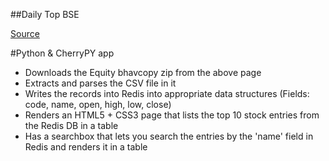 ##Daily Top BSE

[Source](https://www.bseindia.com/markets/equity/EQReports/BhavCopyDebt.aspx?expandable=3)


#Python & CherryPY app
- Downloads the Equity bhavcopy zip from the above page
- Extracts and parses the CSV file in it
- Writes the records into Redis into appropriate data structures (Fields: code, name, open, high, low, close)
- Renders an HTML5 + CSS3 page that lists the top 10 stock entries from the Redis DB in a table
- Has a searchbox that lets you search the entries by the 'name' field in Redis and renders it in a table